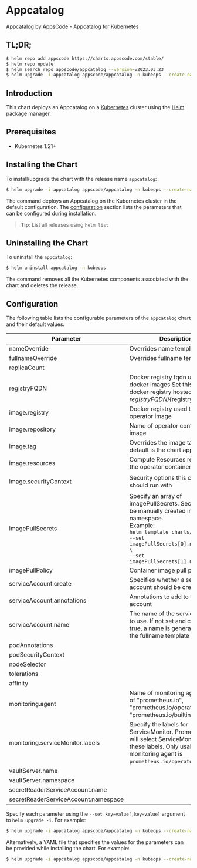 # Appcatalog

[Appcatalog by AppsCode](https://github.com/bytebuilders/appcatalog) - Appcatalog for Kubernetes

## TL;DR;

```bash
$ helm repo add appscode https://charts.appscode.com/stable/
$ helm repo update
$ helm search repo appscode/appcatalog --version=v2023.03.23
$ helm upgrade -i appcatalog appscode/appcatalog -n kubeops --create-namespace --version=v2023.03.23
```

## Introduction

This chart deploys an Appcatalog on a [Kubernetes](http://kubernetes.io) cluster using the [Helm](https://helm.sh) package manager.

## Prerequisites

- Kubernetes 1.21+

## Installing the Chart

To install/upgrade the chart with the release name `appcatalog`:

```bash
$ helm upgrade -i appcatalog appscode/appcatalog -n kubeops --create-namespace --version=v2023.03.23
```

The command deploys an Appcatalog on the Kubernetes cluster in the default configuration. The [configuration](#configuration) section lists the parameters that can be configured during installation.

> **Tip**: List all releases using `helm list`

## Uninstalling the Chart

To uninstall the `appcatalog`:

```bash
$ helm uninstall appcatalog -n kubeops
```

The command removes all the Kubernetes components associated with the chart and deletes the release.

## Configuration

The following table lists the configurable parameters of the `appcatalog` chart and their default values.

|              Parameter               |                                                                                                            Description                                                                                                             |                                                                                            Default                                                                                             |
|--------------------------------------|------------------------------------------------------------------------------------------------------------------------------------------------------------------------------------------------------------------------------------|------------------------------------------------------------------------------------------------------------------------------------------------------------------------------------------------|
| nameOverride                         | Overrides name template                                                                                                                                                                                                            | <code>""</code>                                                                                                                                                                                |
| fullnameOverride                     | Overrides fullname template                                                                                                                                                                                                        | <code>""</code>                                                                                                                                                                                |
| replicaCount                         |                                                                                                                                                                                                                                    | <code>1</code>                                                                                                                                                                                 |
| registryFQDN                         | Docker registry fqdn used to pull docker images Set this to use docker registry hosted at ${registryFQDN}/${registry}/${image}                                                                                                     | <code>ghcr.io</code>                                                                                                                                                                           |
| image.registry                       | Docker registry used to pull operator image                                                                                                                                                                                        | <code>appscode</code>                                                                                                                                                                          |
| image.repository                     | Name of operator container image                                                                                                                                                                                                   | <code>appcatalog</code>                                                                                                                                                                        |
| image.tag                            | Overrides the image tag whose default is the chart appVersion.                                                                                                                                                                     | <code>""</code>                                                                                                                                                                                |
| image.resources                      | Compute Resources required by the operator container                                                                                                                                                                               | <code>{}</code>                                                                                                                                                                                |
| image.securityContext                | Security options this container should run with                                                                                                                                                                                    | <code>{"allowPrivilegeEscalation":false,"capabilities":{"drop":["ALL"]},"readOnlyRootFilesystem":true,"runAsNonRoot":true,"runAsUser":65534,"seccompProfile":{"type":"RuntimeDefault"}}</code> |
| imagePullSecrets                     | Specify an array of imagePullSecrets. Secrets must be manually created in the namespace. <br> Example: <br> `helm template charts/stash \` <br> `--set imagePullSecrets[0].name=sec0 \` <br> `--set imagePullSecrets[1].name=sec1` | <code>[]</code>                                                                                                                                                                                |
| imagePullPolicy                      | Container image pull policy                                                                                                                                                                                                        | <code>Always</code>                                                                                                                                                                            |
| serviceAccount.create                | Specifies whether a service account should be created                                                                                                                                                                              | <code>true</code>                                                                                                                                                                              |
| serviceAccount.annotations           | Annotations to add to the service account                                                                                                                                                                                          | <code>{}</code>                                                                                                                                                                                |
| serviceAccount.name                  | The name of the service account to use. If not set and create is true, a name is generated using the fullname template                                                                                                             | <code>""</code>                                                                                                                                                                                |
| podAnnotations                       |                                                                                                                                                                                                                                    | <code>{}</code>                                                                                                                                                                                |
| podSecurityContext                   |                                                                                                                                                                                                                                    | <code>{}</code>                                                                                                                                                                                |
| nodeSelector                         |                                                                                                                                                                                                                                    | <code>{}</code>                                                                                                                                                                                |
| tolerations                          |                                                                                                                                                                                                                                    | <code>[]</code>                                                                                                                                                                                |
| affinity                             |                                                                                                                                                                                                                                    | <code>{}</code>                                                                                                                                                                                |
| monitoring.agent                     | Name of monitoring agent (one of "prometheus.io", "prometheus.io/operator", "prometheus.io/builtin")                                                                                                                               | <code>""</code>                                                                                                                                                                                |
| monitoring.serviceMonitor.labels     | Specify the labels for ServiceMonitor. Prometheus crd will select ServiceMonitor using these labels. Only usable when monitoring agent is `prometheus.io/operator`.                                                                | <code>{}</code>                                                                                                                                                                                |
| vaultServer.name                     |                                                                                                                                                                                                                                    | <code>""</code>                                                                                                                                                                                |
| vaultServer.namespace                |                                                                                                                                                                                                                                    | <code>""</code>                                                                                                                                                                                |
| secretReaderServiceAccount.name      |                                                                                                                                                                                                                                    | <code>""</code>                                                                                                                                                                                |
| secretReaderServiceAccount.namespace |                                                                                                                                                                                                                                    | <code>""</code>                                                                                                                                                                                |


Specify each parameter using the `--set key=value[,key=value]` argument to `helm upgrade -i`. For example:

```bash
$ helm upgrade -i appcatalog appscode/appcatalog -n kubeops --create-namespace --version=v2023.03.23 --set replicaCount=1
```

Alternatively, a YAML file that specifies the values for the parameters can be provided while
installing the chart. For example:

```bash
$ helm upgrade -i appcatalog appscode/appcatalog -n kubeops --create-namespace --version=v2023.03.23 --values values.yaml
```

